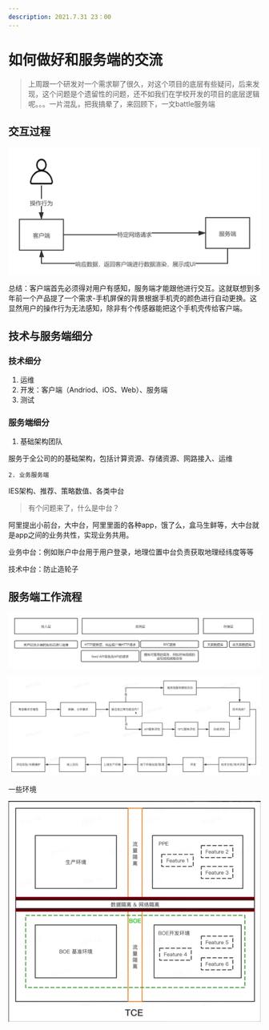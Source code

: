```yaml
---
description: 2021.7.31 23：00
---
```


# 如何做好和服务端的交流

> 上周跟一个研发对一个需求聊了很久，对这个项目的底层有些疑问，后来发现，这个问题是个遗留性的问题，还不如我们在学校开发的项目的底层逻辑呢。。。一片混乱，把我搞晕了，来回顾下，一文battle服务端

## 交互过程

![&#x4E00;&#x4E2A;&#x7B80;&#x5355;&#x7684;&#x793A;&#x610F;&#x56FE;](../.gitbook/assets/fu-wu-duan-.png)

总结：客户端首先必须得对用户有感知，服务端才能跟他进行交互。这就联想到多年前一个产品提了一个需求-手机屏保的背景根据手机壳的颜色进行自动更换。这显然用户的操作行为无法感知，除非有个传感器能把这个手机壳传给客户端。

## 技术与服务端细分

### 技术细分

1. 运维
2. 开发：客户端（Andriod、iOS、Web）、服务端
3. 测试

### 服务端细分

1. 基础架构团队

服务于全公司的的基础架构，包括计算资源、存储资源、网路接入、运维

    2. 业务服务端

IES架构、推荐、策略数值、各类中台

> 有个问题来了，什么是中台？

阿里提出小前台，大中台，阿里里面的各种app，饿了么，盒马生鲜等，大中台就是app之间的业务共性，实现业务共用。

业务中台：例如账户中台用于用户登录，地理位置中台负责获取地理经纬度等等

技术中台：防止造轮子

## 服务端工作流程

![&#x4E09;&#x5C42;&#x5DE5;&#x4F5C;&#x6D41;](../.gitbook/assets/fu-wu-duan-2.png)

![&#x5B8C;&#x6574;&#x6D41;&#x7A0B;](../.gitbook/assets/image.png)

一些环境

![&#x751F;&#x4EA7;&#x73AF;&#x5883;&#x3001;BOE&#x4E0E;PPE&#x533A;&#x522B;](../.gitbook/assets/image%20%281%29.png)





